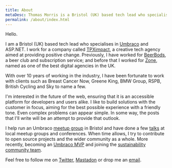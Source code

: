```yaml
---
title: About
metaDesc: Thomas Morris is a Bristol (UK) based tech lead who specialises in Umbraco and ASP.NET.
permalink: /about/index.html
---
```


Hello.

I am a Bristol (UK) based tech lead who specialises in [Umbraco](https://umbraco.com/training/certified-developers/developer/?uid=39235) and ASP.NET. I work for a company called [TPXimpact](https://www.tpximpact.com), a creative tech agency aimed at providing positive change. Previously, I have worked for [BeerBods](https://beerbods.co.uk/), a beer club and subscription service; and before that I worked for [Zone](https://www.zonedigital.com/uk/), named as one of the best digital agencies in the UK. 

With over 10 years of working in the industry, I have been fortunate to work with clients such as Breast Cancer Now, Greene King, BMW Group, RSPB, British Cycling and Sky to name a few.

I'm interested in the future of the web, ensuring that it is an accessible platform for developers and users alike. I like to build solutions with the customer in focus, aiming for the best possible experience with a friendly tone. Even complex problems can appear simple. In some way, the posts that I'll write will be an attempt to provide that outlook.

I help run an Umbraco [meetup group](https://www.meetup.com/umBristol/) in Bristol and have done a few [talks](/talks/) at local meetup groups and conferences. When time allows, I try to contribute to open source projects and the wider community as a whole. More recently, becoming an [Umbraco MVP](https://community.umbraco.com/mvp-program/current-mvps/) and joining the [sustainability community team](https://umbraco.com/blog/meet-the-new-community-sustainability-team/).

Feel free to follow me on [Twitter](https://twitter.com/mozzydev), [Mastadon](https://umbracocommunity.social/@mozzydev) or drop me an [email](mailto:hello@tcmorris.net).
